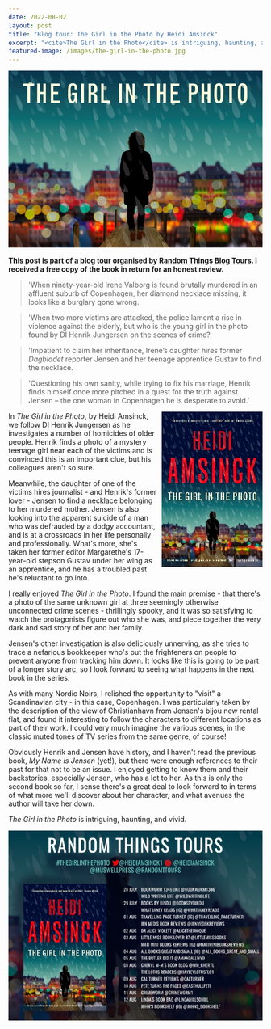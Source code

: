 ```yaml
---
date: 2022-08-02
layout: post
title: "Blog tour: The Girl in the Photo by Heidi Amsinck"
excerpt: "<cite>The Girl in the Photo</cite> is intriguing, haunting, and vivid."
featured-image: /images/the-girl-in-the-photo.jpg
---
```


![The Girl in the Photo](/images/the-girl-in-the-photo.jpg)

**This post is part of a blog tour organised by [Random Things Blog Tours](http://randomthingsthroughmyletterbox.blogspot.com/p/services-to-publishers-authors-blog.html). I received a free copy of the book in return for an honest review.**

> 'When ninety-year-old Irene Valborg is found brutally murdered in an affluent suburb of Copenhagen, her diamond necklace missing, it looks like a burglary gone wrong.

> 'When two more victims are attacked, the police lament a rise in violence against the elderly, but who is the young girl in the photo found by DI Henrik Jungersen on the scenes of crime?

> 'Impatient to claim her inheritance, Irene’s daughter hires former <cite>Dagbladet</cite> reporter Jensen and her teenage apprentice Gustav to find the necklace.

> 'Questioning his own sanity, while trying to fix his marriage, Henrik finds himself once more pitched in a quest for the truth against Jensen – the one woman in Copenhagen he is desperate to avoid.'

<img src="/images/the-girl-in-the-photo-200.jpg" alt="The Girl in the Photo" style="float: right; margin-bottom: 10px; margin-left: 10px;">

In <cite>The Girl in the Photo</cite>, by Heidi Amsinck, we follow DI Henrik Jungersen as he investigates a number of homicides of older people. Henrik finds a photo of a mystery teenage girl near each of the victims and is convinced this is an important clue, but his colleagues aren't so sure.

Meanwhile, the daughter of one of the victims hires journalist - and Henrik's former lover - Jensen to find a necklace belonging to her murdered mother. Jensen is also looking into the apparent suicide of a man who was defrauded by a dodgy accountant, and is at a crossroads in her life personally and professionally. What's more, she's taken her former editor Margarethe's 17-year-old stepson Gustav under her wing as an apprentice, and he has a troubled past he's reluctant to go into.

I really enjoyed <cite>The Girl in the Photo</cite>. I found the main premise - that there's a photo of the same unknown girl at three seemingly otherwise unconnected crime scenes - thrillingly spooky, and it was so satisfying to watch the protagonists figure out who she was, and piece together the very dark and sad story of her and her family.

Jensen's other investigation is also deliciously unnerving, as she tries to trace a nefarious bookkeeper who's put the frighteners on people to prevent anyone from tracking him down. It looks like this is going to be part of a longer story arc, so I look forward to seeing what happens in the next book in the series.

As with many Nordic Noirs, I relished the opportunity to "visit" a Scandinavian city - in this case, Copenhagen. I was particularly taken by the description of the view of Christianhavn from Jensen's bijou new rental flat, and found it interesting to follow the characters to different locations as part of their work. I could very much imagine the various scenes, in the classic muted tones of TV series from the same genre, of course!

Obviously Henrik and Jensen have history, and I haven't read the previous book, <cite>My Name is Jensen</cite> (yet!), but there were enough references to their past for that not to be an issue. I enjoyed getting to know them and their backstories, especially Jensen, who has a lot to her. As this is only the second book so far, I sense there's a great deal to look forward to in terms of what more we'll discover about her character, and what avenues the author will take her down.

<cite>The Girl in the Photo</cite> is intriguing, haunting, and vivid.

![The Girl in the Photo blog tour banner](/images/the-girl-in-the-photo-banner.jpg)

